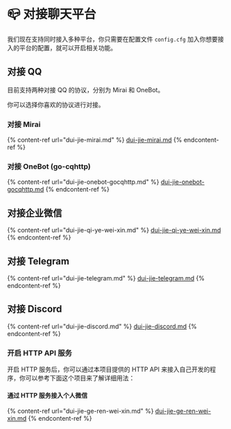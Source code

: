 # 📪 对接聊天平台

我们现在支持同时接入多种平台，你只需要在配置文件 `config.cfg` 加入你想要接入的平台的配置，就可以开启相关功能。

## 对接 QQ

目前支持两种对接 QQ 的协议，分别为 Mirai 和 OneBot。

你可以选择你喜欢的协议进行对接。

### 对接 Mirai

{% content-ref url="dui-jie-mirai.md" %}
[dui-jie-mirai.md](dui-jie-mirai.md)
{% endcontent-ref %}

### 对接 OneBot (go-cqhttp)

{% content-ref url="dui-jie-onebot-gocqhttp.md" %}
[dui-jie-onebot-gocqhttp.md](dui-jie-onebot-gocqhttp.md)
{% endcontent-ref %}

## 对接企业微信

{% content-ref url="dui-jie-qi-ye-wei-xin.md" %}
[dui-jie-qi-ye-wei-xin.md](dui-jie-qi-ye-wei-xin.md)
{% endcontent-ref %}

## 对接 Telegram

{% content-ref url="dui-jie-telegram.md" %}
[dui-jie-telegram.md](dui-jie-telegram.md)
{% endcontent-ref %}

## 对接 Discord

{% content-ref url="dui-jie-discord.md" %}
[dui-jie-discord.md](dui-jie-discord.md)
{% endcontent-ref %}

### 开启 HTTP API 服务

开启 HTTP 服务后，你可以通过本项目提供的 HTTP API 来接入自己开发的程序，你可以参考下面这个项目来了解详细用法：

#### 通过 HTTP 服务接入个人微信

{% content-ref url="dui-jie-ge-ren-wei-xin.md" %}
[dui-jie-ge-ren-wei-xin.md](dui-jie-ge-ren-wei-xin.md)
{% endcontent-ref %}
